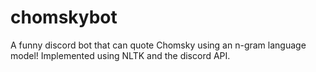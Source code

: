 # chomskybot
A funny discord bot that can quote Chomsky using an n-gram language model! Implemented using NLTK and the discord API.
